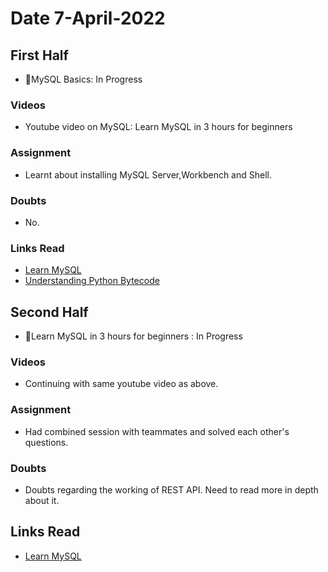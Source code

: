 # Date 7-April-2022

## First Half

- 🔄MySQL Basics: In Progress

### Videos

- Youtube video on MySQL: Learn MySQL in 3 hours for beginners

### Assignment

- Learnt about installing MySQL Server,Workbench and Shell.

### Doubts

- No.

### Links Read

- [Learn MySQL](https://www.youtube.com/watch?v=fFgdnS1laA0&t=0s)
- [Understanding Python Bytecode](https://towardsdatascience.com/understanding-python-bytecode-e7edaae8734d)

## Second Half

- 🔄Learn MySQL in 3 hours for beginners : In Progress

### Videos

- Continuing with same youtube video as above.

### Assignment

- Had combined session with teammates and solved each other's questions.

### Doubts

- Doubts regarding the working of REST API. Need to read more in depth about it.

## Links Read

- [Learn MySQL](https://www.youtube.com/watch?v=fFgdnS1laA0&t=0s)
